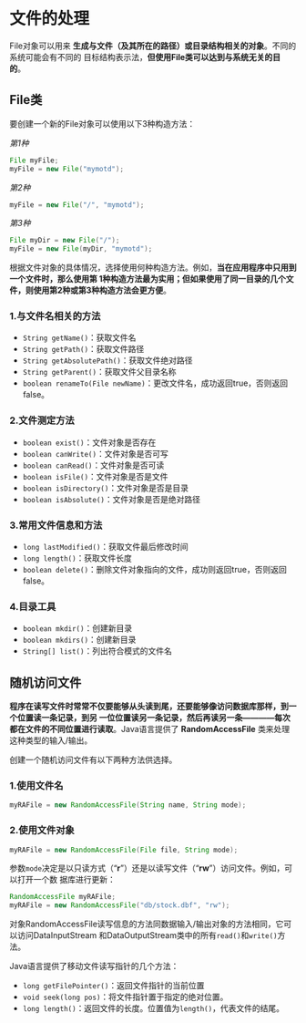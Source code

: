 文件的处理
================================================================================
File对象可以用来 **生成与文件（及其所在的路径）或目录结构相关的对象**。不同的系统可能会有不同的
目标结构表示法，**但使用File类可以达到与系统无关的目的**。

## File类
要创建一个新的File对象可以使用以下3种构造方法：

*第1种*
```java
File myFile;
myFile = new File("mymotd");
```

*第2种*
```java
myFile = new File("/", "mymotd");
```

*第3种*
```java
File myDir = new File("/");
myFile = new File(myDir, "mymotd");
```

根据文件对象的具体情况，选择使用何种构造方法。例如，**当在应用程序中只用到一个文件时，那么使用第
1种构造方法最为实用；但如果使用了同一目录的几个文件，则使用第2种或第3种构造方法会更方便**。

### 1.与文件名相关的方法
+ `String getName()`：获取文件名
+ `String getPath()`：获取文件路径
+ `String getAbsolutePath()`：获取文件绝对路径
+ `String getParent()`：获取文件父目录名称
+ `boolean renameTo(File newName)`：更改文件名，成功返回true，否则返回false。

### 2.文件测定方法
+ `boolean exist()`：文件对象是否存在
+ `boolean canWrite()`：文件对象是否可写
+ `boolean canRead()`：文件对象是否可读
+ `boolean isFile()`：文件对象是否是文件
+ `boolean isDirectory()`：文件对象是否是目录
+ `boolean isAbsolute()`：文件对象是否是绝对路径  

### 3.常用文件信息和方法
+ `long lastModified()`：获取文件最后修改时间  
+ `long length()`：获取文件长度  
+ `boolean delete()`：删除文件对象指向的文件，成功则返回true，否则返回false。

### 4.目录工具
+ `boolean mkdir()`：创建新目录
+ `boolean mkdirs()`：创建新目录
+ `String[] list()`：列出符合模式的文件名

## 随机访问文件
**程序在读写文件时常常不仅要能够从头读到尾，还要能够像访问数据库那样，到一个位置读一条记录，到另
一位位置读另一条记录，然后再读另一条————每次都在文件的不同位置进行读取**。Java语言提供了
**RandomAccessFile** 类来处理这种类型的输入/输出。

创建一个随机访问文件有以下两种方法供选择。

### 1.使用文件名
```java
myRAFile = new RandomAccessFile(String name, String mode);
```

### 2.使用文件对象
```java
myRAFile = new RandomAccessFile(File file, String mode);
```

参数`mode`决定是以只读方式（“**r**”）还是以读写文件（“**rw**”）访问文件。例如，可以打开一个数
据库进行更新：
```java
RandomAccessFile myRAFile;
myRAFile = new RandomAccessFile("db/stock.dbf", "rw");
```

对象RandomAccessFile读写信息的方法同数据输入/输出对象的方法相同，它可以访问DataInputStream
和DataOutputStream类中的所有`read()`和`write()`方法。

Java语言提供了移动文件读写指针的几个方法：
+ `long getFilePointer()`：返回文件指针的当前位置
+ `void seek(long pos)`：将文件指针置于指定的绝对位置。
+ `long length()`：返回文件的长度。位置值为`length()`，代表文件的结尾。
